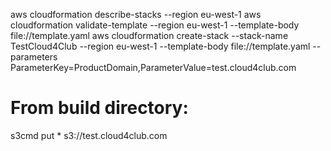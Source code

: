 aws cloudformation describe-stacks --region eu-west-1
aws cloudformation validate-template --region eu-west-1 --template-body file://template.yaml
aws cloudformation create-stack --stack-name TestCloud4Club --region eu-west-1 --template-body file://template.yaml --parameters ParameterKey=ProductDomain,ParameterValue=test.cloud4club.com

# From build directory:
s3cmd put * s3://test.cloud4club.com
